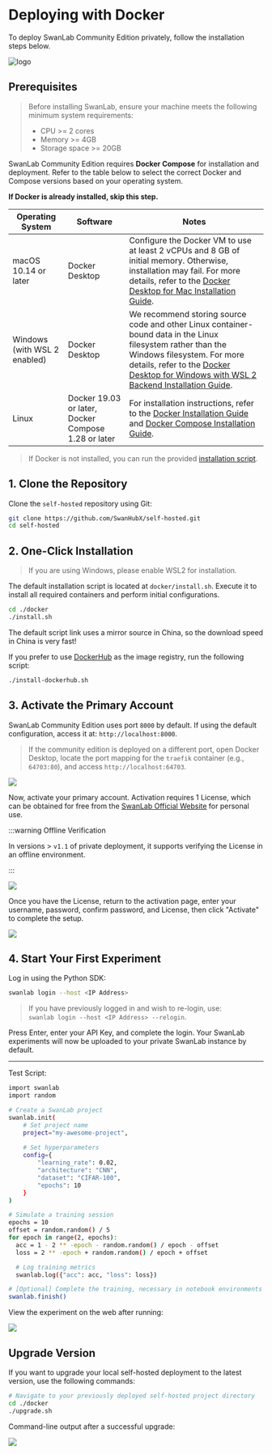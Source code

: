 # Deploying with Docker

To deploy SwanLab Community Edition privately, follow the installation steps below.

![logo](./docker-deploy/swanlab-docker.jpg)

## Prerequisites

> Before installing SwanLab, ensure your machine meets the following minimum system requirements:
> - CPU >= 2 cores
> - Memory >= 4GB
> - Storage space >= 20GB

SwanLab Community Edition requires **Docker Compose** for installation and deployment. Refer to the table below to select the correct Docker and Compose versions based on your operating system.

**If Docker is already installed, skip this step.**

| Operating System | Software | Notes |
|------------------|----------|-------|
| macOS 10.14 or later | Docker Desktop | Configure the Docker VM to use at least 2 vCPUs and 8 GB of initial memory. Otherwise, installation may fail. For more details, refer to the [Docker Desktop for Mac Installation Guide](https://docs.docker.com/desktop/install/mac-install/). |
| Windows (with WSL 2 enabled) | Docker Desktop | We recommend storing source code and other Linux container-bound data in the Linux filesystem rather than the Windows filesystem. For more details, refer to the [Docker Desktop for Windows with WSL 2 Backend Installation Guide](https://docs.docker.com/desktop/setup/install/windows-install/#wsl-2-backend). |
| Linux | Docker 19.03 or later, Docker Compose 1.28 or later | For installation instructions, refer to the [Docker Installation Guide](https://docs.docker.com/engine/install/) and [Docker Compose Installation Guide](https://docs.docker.com/compose/install/). |

> If Docker is not installed, you can run the provided [installation script](https://docs.docker.com/desktop/install/mac-install/).

## 1. Clone the Repository

Clone the `self-hosted` repository using Git:

```bash
git clone https://github.com/SwanHubX/self-hosted.git
cd self-hosted
```

## 2. One-Click Installation

> If you are using Windows, please enable WSL2 for installation.

The default installation script is located at `docker/install.sh`. Execute it to install all required containers and perform initial configurations.

```bash
cd ./docker
./install.sh
```

The default script link uses a mirror source in China, so the download speed in China is very fast!

If you prefer to use [DockerHub](https://hub.docker.com/) as the image registry, run the following script:

```bash
./install-dockerhub.sh
```

## 3. Activate the Primary Account

SwanLab Community Edition uses port `8000` by default. If using the default configuration, access it at: `http://localhost:8000`.

> If the community edition is deployed on a different port, open Docker Desktop, locate the port mapping for the `traefik` container (e.g., `64703:80`), and access `http://localhost:64703`.

![](./docker-deploy/create-account.png)

Now, activate your primary account. Activation requires 1 License, which can be obtained for free from the [SwanLab Official Website](https://swanlab.cn) for personal use.

:::warning Offline Verification

In versions > `v1.1` of private deployment, it supports verifying the License in an offline environment.

:::

![](./docker-deploy/apply-license.png)

Once you have the License, return to the activation page, enter your username, password, confirm password, and License, then click "Activate" to complete the setup.

![](./docker-deploy/quick-start.png)

## 4. Start Your First Experiment

Log in using the Python SDK:

```bash
swanlab login --host <IP Address>
```

> If you have previously logged in and wish to re-login, use:  
> `swanlab login --host <IP Address> --relogin`.

Press Enter, enter your API Key, and complete the login. Your SwanLab experiments will now be uploaded to your private SwanLab instance by default.

---

Test Script:

```bash
import swanlab
import random

# Create a SwanLab project
swanlab.init(
    # Set project name
    project="my-awesome-project",
    
    # Set hyperparameters
    config={
        "learning_rate": 0.02,
        "architecture": "CNN",
        "dataset": "CIFAR-100",
        "epochs": 10
    }
)

# Simulate a training session
epochs = 10
offset = random.random() / 5
for epoch in range(2, epochs):
  acc = 1 - 2 ** -epoch - random.random() / epoch - offset
  loss = 2 ** -epoch + random.random() / epoch + offset

  # Log training metrics
  swanlab.log({"acc": acc, "loss": loss})

# [Optional] Complete the training, necessary in notebook environments
swanlab.finish()
```

View the experiment on the web after running:

![](./docker-deploy/test-experiment.png)


## Upgrade Version  

If you want to upgrade your local self-hosted deployment to the latest version, use the following commands:  

```bash  
# Navigate to your previously deployed self-hosted project directory  
cd ./docker  
./upgrade.sh  
```  

Command-line output after a successful upgrade:  

![](./docker-deploy/upgrade.png)
